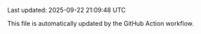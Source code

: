 Last updated: 2025-09-22 21:09:48 UTC

This file is automatically updated by the GitHub Action workflow.
